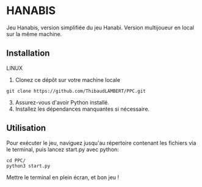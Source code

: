 # HANABIS

Jeu Hanabis, version simplifiée du jeu Hanabi. Version multijoueur en local sur la même machine.

## Installation

LINUX
1. Clonez ce dépôt sur votre machine locale
```
git clone https://github.com/ThibaudLAMBERT/PPC.git
```
3. Assurez-vous d'avoir Python installé.
4. Installez les dépendances manquantes si nécessaire.

## Utilisation

Pour exécuter le jeu, naviguez jusqu'au répertoire contenant les fichiers via le terminal, 
puis lancez start.py avec python: 
```
cd PPC/
python3 start.py
```
Mettre le terminal en plein écran, et bon jeu !
